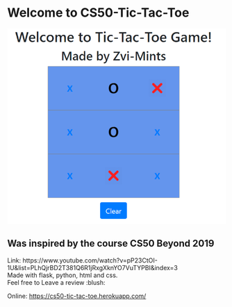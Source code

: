 # Welcome to CS50-Tic-Tac-Toe
<img src="./images/Tic-Toe.png"/>
<h2>Was inspired by the course CS50 Beyond 2019</h2>
Link: https://www.youtube.com/watch?v=pP23CtOI-1U&list=PLhQjrBD2T381Q6R1jRxgXknYO7VuTYPBI&index=3 <br>
Made with flask, python, html and css. <br>
Feel free to Leave a review :blush: 

Online: https://cs50-tic-tac-toe.herokuapp.com/